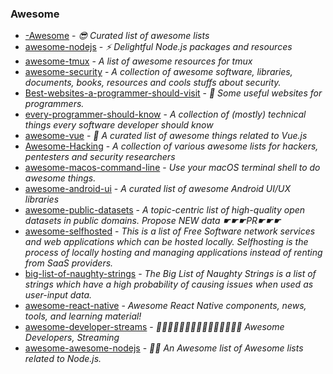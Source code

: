 ### Awesome

- [-Awesome](https://github.com/sindresorhus/awesome) - _😎 Curated list of awesome lists_
- [awesome-nodejs](https://github.com/sindresorhus/awesome-nodejs) - _⚡️ Delightful Node.js packages and resources_
- [awesome-tmux](https://github.com/rothgar/awesome-tmux) - _A list of awesome resources for tmux_
- [awesome-security](https://github.com/sbilly/awesome-security) - _A collection of awesome software, libraries, documents, books, resources and cools stuffs about security._
- [Best-websites-a-programmer-should-visit](https://github.com/sdmg15/Best-websites-a-programmer-should-visit) - _🔗 Some useful websites for programmers._
- [every-programmer-should-know](https://github.com/mtdvio/every-programmer-should-know) - _A collection of (mostly) technical things every software developer should know_
- [awesome-vue](https://github.com/vuejs/awesome-vue) - _🎉 A curated list of awesome things related to Vue.js_
- [Awesome-Hacking](https://github.com/Hack-with-Github/Awesome-Hacking) - _A collection of various awesome lists for hackers, pentesters and security researchers_
- [awesome-macos-command-line](https://github.com/herrbischoff/awesome-macos-command-line) - _Use your macOS terminal shell to do awesome things._
- [awesome-android-ui](https://github.com/wasabeef/awesome-android-ui) - _A curated list of awesome Android UI/UX libraries_
- [awesome-public-datasets](https://github.com/awesomedata/awesome-public-datasets) - _A topic-centric list of high-quality open datasets in public domains. Propose NEW data ☛☛☛PR☛☛☛_
- [awesome-selfhosted](https://github.com/Kickball/awesome-selfhosted) - _This is a list of Free Software network services and web applications which can be hosted locally. Selfhosting is the process of locally hosting and managing applications instead of renting from SaaS providers._
- [big-list-of-naughty-strings](https://github.com/minimaxir/big-list-of-naughty-strings) - _The Big List of Naughty Strings is a list of strings which have a high probability of causing issues when used as user-input data._
- [awesome-react-native](https://github.com/jondot/awesome-react-native) - _Awesome React Native components, news, tools, and learning material!_
- [awesome-developer-streams](https://github.com/bnb/awesome-developer-streams) - _👩🏿‍💻👨🏾‍💻👩🏼‍💻👨🏽‍💻👩🏻‍💻 Awesome Developers, Streaming_
- [awesome-awesome-nodejs](https://github.com/bnb/awesome-awesome-nodejs) - _🐢🚀 An Awesome list of Awesome lists related to Node.js._
